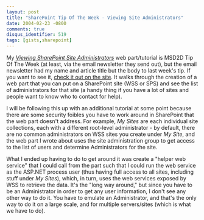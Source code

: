 ```yaml
---
layout: post
title: "SharePoint Tip Of The Week - Viewing Site Administrators"
date: 2004-02-23 -0800
comments: true
disqus_identifier: 519
tags: [gists,sharepoint]
---
```

My [*Viewing SharePoint Site
Administrators*](http://msd2d.com/Content/Tip_viewitem.aspx?section=Sharepoint&id=1c555ddc-518a-4025-9d14-3c37afb4cfb6)
web part/tutorial is MSD2D Tip Of The Week (at least, via the email
newsletter they send out), but the email newsletter had my name and
article title but the body to last week's tip. If you want to see it,
[check it out on the
site](http://msd2d.com/Content/Tip_viewitem.aspx?section=Sharepoint&id=1c555ddc-518a-4025-9d14-3c37afb4cfb6).
It walks through the creation of a web part that you can put on a
SharePoint site (WSS or SPS) and see the list of administrators for that
site (a handy thing if you have a lot of sites and people want to know
who to contact for help).

 I will be following this up with an additional tutorial at some point
because there are some security foibles you have to work around in
SharePoint that the web part doesn't address. For example, *My Sites*
are each individual site collections, each with a different root-level
administrator - by default, there are no common administrators on WSS
sites you create under *My Site*, and the web part I wrote about uses
the site administration group to get access to the list of users and
determine Administrators for the site.

 What I ended up having to do to get around it was create a "helper web
service" that I could call from the part such that I could run the web
service as the ASP.NET process user (thus having full access to all
sites, including stuff under *My Sites*), which, in turn, uses the web
services exposed by WSS to retrieve the data. It's the "long way
around," but since you have to be an Administrator in order to get any
user information, I don't see any other way to do it. You have to
emulate an Administrator, and that's the only way to do it on a large
scale, and for multiple servers/sites (which is what we have to do).
